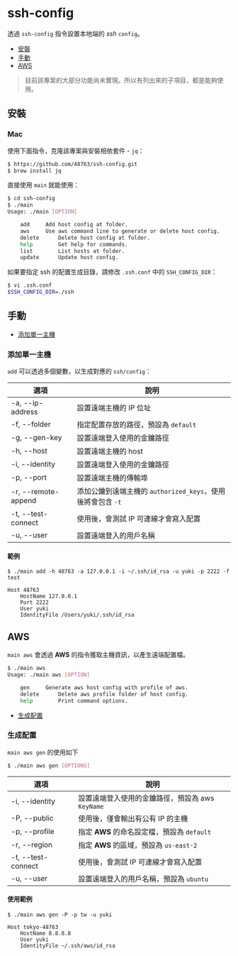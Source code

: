 # ssh-config

透過 `ssh-config` 指令設置本地端的 *ssh* `config`。

- [安裝](#安裝)
- [手動](#手動)
- [AWS](#aws)

> 目前該專案的大部分功能尚未實現。所以有列出來的子項目，都是能夠使用。

## 安裝

### Mac

使用下面指令，克隆該專案與安裝相依套件 - `jq`：

```bash
$ https://github.com/48763/ssh-config.git
$ brew install jq
```

直接使用 `main` 就能使用：

```bash
$ cd ssh-config
$ ./main
Usage: ./main [OPTION] 

	add		Add host config at folder.
	aws		Use aws command line to generate or delete host config.
	delete		Delete host config at folder.
	help		Get help for commands.
	list		List hosts at folder.
	update		Update host config.
```

如果要指定 ssh 的配置生成目錄，請修改 `.ssh.conf` 中的 `SSH_CONFIG_DIR`：

```bash
$ vi .ssh.conf
$SSH_CONFIG_DIR=./ssh
```

## 手動

- [添加單一主機](#添加單一主機)

### 添加單一主機

`add` 可以透過多個變數，以生成對應的 `ssh/config`：

| 選項 | 說明 |
| - | - |
| -a, --ip-address | 設置遠端主機的 IP 位址 |
| -f, --folder | 指定配置存放的路徑，預設為 `default` |
| -g, --gen-key | 設置遠端登入使用的金鑰路徑 |
| -h, --host  | 設置遠端主機的 host |
| -i, --identity  | 設置遠端登入使用的金鑰路徑 |
| -p, --port  | 設置遠端主機的傳輸埠 |
| -r, --remote-append | 添加公鑰到遠端主機的 `authorized_keys`，使用後將會包含 `-t` |
| -t, --test-connect | 使用後，會測試 IP 可連線才會寫入配置 |
| -u, --user  | 設置遠端登入的用戶名稱 |

#### 範例

```
$ ./main add -h 48763 -a 127.0.0.1 -i ~/.ssh/id_rsa -u yuki -p 2222 -f test

Host 48763
    HostName 127.0.0.1
    Port 2222
    User yuki
    IdentityFile /Users/yuki/.ssh/id_rsa
```

## AWS

`main aws` 會透過 **AWS** 的指令獲取主機資訊，以產生遠端配置檔。

```bash
$ ./main aws 
Usage: ./main aws [OPTION] 

	gen		Generate aws host config with profile of aws.
	delete		Delete aws profile folder of host config.
	help		Print command options.
```

- [生成配置](#生成配置)


### 生成配置

`main aws gen` 的使用如下 

```bash
$ ./main aws gen [OPTIONS]
```

| 選項 | 說明 |
| - | - |
| -i, --identity | 設置遠端登入使用的金鑰路徑，預設為 aws `KeyName` |
| -P, --public | 使用後，僅會輸出有公有 IP 的主機 |
| -p, --profile | 指定 **AWS** 的命名設定檔，預設為 `default` |
| -r, --region | 指定 **AWS** 的區域，預設為 `us-east-2` |
| -t, --test-connect | 使用後，會測試 IP 可連線才會寫入配置 |
| -u, --user | 設置遠端登入的用戶名稱，預設為 `ubuntu` |


#### 使用範例

```
$ ./main aws gen -P -p tw -u yuki

Host tokyo-48763
    HostName 8.8.8.8
    User yuki
    IdentityFile ~/.ssh/aws/id_rsa
```